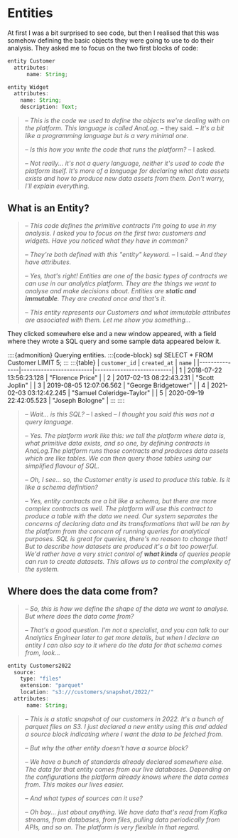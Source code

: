 # Entities

At first I was a bit surprised to see code, but then I realised that this was somehow defining the basic objects they were going to use to do their analysis. They asked me to focus on the two first blocks of code:

```js
entity Customer
  attributes:
      name: String;

entity Widget
  attributes:
    name: String;
    description: Text;
```

>– *This is the code we used to define the objects we're dealing with on the platform. This language is called AnaLog.* – they said. – *It's a bit like a programming language but is a very minimal one.*
>
>– *Is this how you write the code that runs the platform?* – I asked.
>
>– *Not really... it's not a query language, neither it's used to code the platform itself. It's more of a language for declaring what data assets exists and how to produce new data assets from them. Don't worry, I'll explain everything.*

## What is an Entity?

>– *This code defines the primitive contracts I'm going to use in my analysis. I asked you to focus on the first two: customers and widgets. Have you noticed what they have in common?*
>
>– *They're both defined with this "entity" keyword.* – I said. – *And they have attributes.*
>
>– *Yes, that's right! Entities are one of the basic types of contracts we can use in our analytics platform. They are the things we want to analyse and make decisions about. Entities are **static and immutable**. They are created once and that's it.*
>
>– *This entity represents our Customers and what immutable attributes are associated with them. Let me show you something...*

They clicked somewhere else and a new window appeared, with a field where they wrote a SQL query and some sample data appeared below it.

::::{admonition} Querying entities.
:::{code-block} sql
  SELECT * FROM Customer LIMIT 5;
:::
:::{table}
| `customer_id` | `created_at`            | `name`                    |
|---------------|-------------------------|---------------------------|
| 1             | 2018-07-22 13:56:23.128 | "Florence Price"          |
| 2             | 2017-02-13 08:22:43.231 | "Scott Joplin"            |
| 3             | 2019-08-05 12:07:06.562 | "George Bridgetower"      |
| 4             | 2021-02-03 03:12:42.245 | "Samuel Coleridge-Taylor" |
| 5             | 2020-09-19 22:42:05.523 | "Joseph Bologne"          |
:::
::::

>– *Wait... is this SQL?* – I asked – *I thought you said this was not a query language.*
>
>– *Yes. The platform work like this: we tell the platform where data is, what primitive data exists, and so one, by defining contracts in AnaLog.The platform runs those contracts and produces data assets which are like tables. We can then query those tables using our simplified flavour of SQL.*
>
>– *Oh, I see... so, the Customer entity is used to produce this table. Is it like a schema definition?*
>
>– *Yes, entity contracts are a bit like a schema, but there are more complex contracts as well. The platform will use this contract to produce a table with the data we need. Our system separates the concerns of declaring data and its transformations that will be ran by the platform from the concern of running queries for analytical purposes. SQL is great for queries, there's no reason to change that! But to describe how datasets are produced it's a bit too powerful. We'd rather have a very strict control of **what kinds** of queries people can run to create datasets. This allows us to control the complexity of the system.*

## Where does the data come from?

>– *So, this is how we define the shape of the data we want to analyse. But where does the data come from?*
>
>– *That's a good question. I'm not a specialist, and you can talk to our Analytics Engineer later to get more details, but when I declare an entity I can also say to it where do the data for that schema comes from, look...*

```js
entity Customers2022
  source:
    type: "files"
    extension: "parquet"
    location: "s3:///customers/snapshot/2022/"
  attributes:
      name: String;
```

>– *This is a static snapshot of our customers in 2022. It's a bunch of parquet files on S3. I just declared a new entity using this and added a source block indicating where I want the data to be fetched from.*
>
>– *But why the other entity doesn't have a source block?*
>
>– *We have a bunch of standards already declared somewhere else. The data for that entity comes from our live databases. Depending on the configurations the platform already knows where the data comes from. This makes our lives easier.*
>
>– *And what types of sources can it use?*
>
>– *Oh boy... just about anything. We have data that's read from Kafka streams, from databases, from files, pulling data periodically from APIs, and so on. The platform is very flexible in that regard.*
